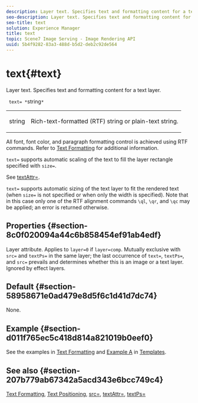 ```yaml
---
description: Layer text. Specifies text and formatting content for a text layer.
seo-description: Layer text. Specifies text and formatting content for a text layer.
seo-title: text
solution: Experience Manager
title: text
topic: Scene7 Image Serving - Image Rendering API
uuid: 5b4f9282-83a3-488d-b5d2-deb2c92de564
---
```


# text{#text}

Layer text. Specifies text and formatting content for a text layer.

 ` text= *`string`*`

<table id="simpletable_6C095D7F69874A8EA3D1D52103FA520C"> 
 <tr class="strow"> 
  <td class="stentry"> <p> <span class="varname"> string </span> </p> </td> 
  <td class="stentry"> <p>Rich-text-formatted (RTF) string or plain-text string. </p> </td> 
 </tr> 
</table>

All font, font color, and paragraph formatting control is achieved using RTF commands. Refer to [Text Formatting](../../../../../is-api/http-ref/image-serving-api-ref/c-http-protocol-reference/c-text-formatting/c-text-formatting.md#concept-0d3136db7f6f49668274541cd4b6364c) for additional information.

`text=` supports automatic scaling of the text to fill the layer rectangle specified with `size=`.

See [textAttr=](../../../../../is-api/http-ref/image-serving-api-ref/c-http-protocol-reference/c-command-reference/r-textattr.md#reference-ff00484fa3244286abeff34911f7ec0d).

`text=` supports automatic sizing of the text layer to fit the rendered text (when `size=` is not specified or when only the width is specified). Note that in this case only one of the RTF alignment commands `\ql`, `\qr`, and `\qc` may be applied; an error is returned otherwise.

## Properties {#section-8c0f020094a44c6b858454ef91ab4edf}

Layer attribute. Applies to `layer=0` if `layer=comp`. Mutually exclusive with `src=` and `textPs=` in the same layer; the last occurrence of `text=`, `textPs=`, and `src=` prevails and determines whether this is an image or a text layer. Ignored by effect layers.

## Default {#section-58958671e0ad479e8d5f6c1d41d7dc74}

None.

## Example {#section-d011f765ec5c418d814a821019b0eef0}

See the examples in [Text Formatting](../../../../../is-api/http-ref/image-serving-api-ref/c-http-protocol-reference/c-text-formatting/c-text-formatting.md#concept-0d3136db7f6f49668274541cd4b6364c) and [Example A](../../../../../is-api/http-ref/image-serving-api-ref/c-http-protocol-reference/c-templates/r-example-a.md#reference-c78ea82e8a1646738e764fa6685dfbac) in [Templates](../../../../../is-api/http-ref/image-serving-api-ref/c-http-protocol-reference/c-templates/c-templates.md#concept-3cd2d2adae0e41b2979b9640244d4d3e).

## See also {#section-207b779ab67342a5acd343e6bcc749c4}

[Text Formatting](../../../../../is-api/http-ref/image-serving-api-ref/c-http-protocol-reference/c-text-formatting/c-text-formatting.md#concept-0d3136db7f6f49668274541cd4b6364c), [Text Positioning](../../../../../is-api/http-ref/image-serving-api-ref/c-http-protocol-reference/c-text-formatting/r-text-positioning.md#reference-f647443d92914f4b89a7cc5a83267d87), [src=](../../../../../is-api/http-ref/image-serving-api-ref/c-http-protocol-reference/c-command-reference/r-src.md#reference-f6506637778c4c69bf106a7924a91ab1), [textAttr=](../../../../../is-api/http-ref/image-serving-api-ref/c-http-protocol-reference/c-command-reference/r-textattr.md#reference-ff00484fa3244286abeff34911f7ec0d), [textPs=](../../../../../is-api/http-ref/image-serving-api-ref/c-http-protocol-reference/c-command-reference/r-textps.md#reference-4209a2a6169f44278da2647cfb0cd767) 
